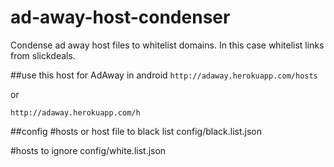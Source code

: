 # ad-away-host-condenser
Condense ad away host files to whitelist domains. In this case whitelist links from slickdeals.

##use this host for AdAway in android
`http://adaway.herokuapp.com/hosts`

or 

`http://adaway.herokuapp.com/h`


##config
#hosts or host file to black list
config/black.list.json

#hosts to ignore
config/white.list.json
